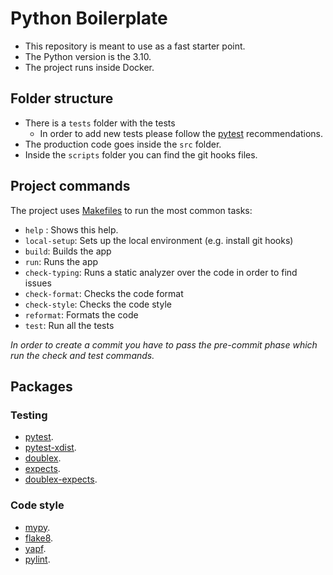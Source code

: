 # Python Boilerplate

- This repository is meant to use as a fast starter point.
- The Python version is the 3.10.
- The project runs inside Docker.

## Folder structure

- There is a `tests` folder with the tests
  - In order to add new tests please follow the [pytest](https://docs.pytest.org/en/7.1.x/getting-started.html) recommendations.
- The production code goes inside the `src` folder.
- Inside the `scripts` folder you can find the git hooks files.

## Project commands

The project uses [Makefiles](https://www.gnu.org/software/make/manual/html_node/Introduction.html) to run the most common tasks:

- `help` : Shows this help.
- `local-setup`: Sets up the local environment (e.g. install git hooks)
- `build`: Builds the app
- `run`: Runs the app
- `check-typing`: Runs a static analyzer over the code in order to find issues
- `check-format`: Checks the code format
- `check-style`: Checks the code style
- `reformat`: Formats the code
- `test`: Run all the tests

_In order to create a commit you have to pass the pre-commit phase which run the check and test commands._

## Packages

### Testing
- [pytest](https://docs.pytest.org/en/7.1.x/contents.html).
- [pytest-xdist](https://github.com/pytest-dev/pytest-xdist).
- [doublex](https://github.com/davidvilla/python-doublex).
- [expects](https://expects.readthedocs.io/en/stable/).
- [doublex-expects](https://github.com/jaimegildesagredo/doublex-expects).

### Code style
- [mypy](https://mypy.readthedocs.io/en/stable/).
- [flake8](https://flake8.pycqa.org/en/latest/).
- [yapf](https://github.com/google/yapf).
- [pylint](https://github.com/pylint-dev/pylint).
